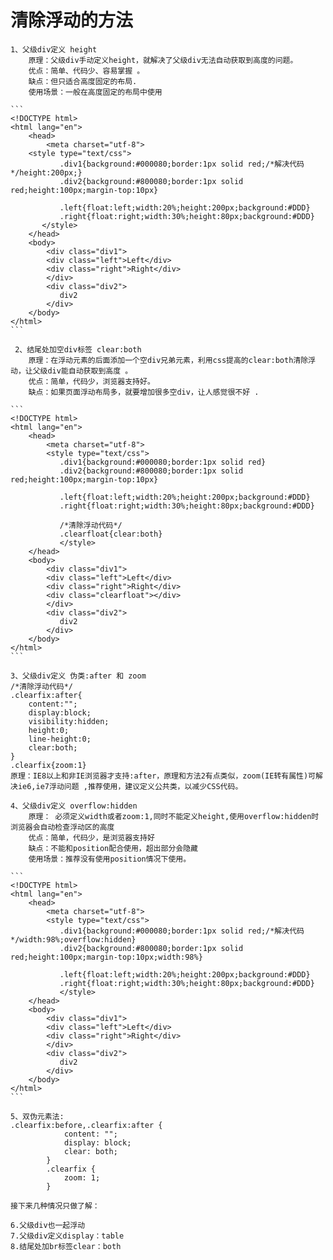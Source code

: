 
# 清除浮动的方法

    1、父级div定义 height 
        原理：父级div手动定义height，就解决了父级div无法自动获取到高度的问题。 
        优点：简单、代码少、容易掌握 。
        缺点：但只适合高度固定的布局.
        使用场景：一般在高度固定的布局中使用

    ```
    <!DOCTYPE html>
    <html lang="en">
        <head>
            <meta charset="utf-8">
        <style type="text/css"> 
               .div1{background:#000080;border:1px solid red;/*解决代码*/height:200px;}
               .div2{background:#800080;border:1px solid red;height:100px;margin-top:10px}

               .left{float:left;width:20%;height:200px;background:#DDD}
               .right{float:right;width:30%;height:80px;background:#DDD}
           </style> 
        </head>
        <body>
            <div class="div1"> 
            <div class="left">Left</div> 
            <div class="right">Right</div> 
            </div>
            <div class="div2">
               div2
            </div>
        </body>
    </html>
    ```

     2、结尾处加空div标签 clear:both 
        原理：在浮动元素的后面添加一个空div兄弟元素，利用css提高的clear:both清除浮动，让父级div能自动获取到高度 。
        优点：简单，代码少，浏览器支持好。
        缺点：如果页面浮动布局多，就要增加很多空div，让人感觉很不好 .

    ```
    <!DOCTYPE html>
    <html lang="en">
        <head>
            <meta charset="utf-8">
            <style type="text/css"> 
               .div1{background:#000080;border:1px solid red}
               .div2{background:#800080;border:1px solid red;height:100px;margin-top:10px}

               .left{float:left;width:20%;height:200px;background:#DDD}
               .right{float:right;width:30%;height:80px;background:#DDD}

               /*清除浮动代码*/
               .clearfloat{clear:both}
               </style>
        </head>
        <body> 
            <div class="div1"> 
            <div class="left">Left</div> 
            <div class="right">Right</div>
            <div class="clearfloat"></div>
            </div>
            <div class="div2">
               div2
            </div>
        </body>
    </html>
    ```

    3、父级div定义 伪类:after 和 zoom 
    /*清除浮动代码*/ 
    .clearfix:after{
        content:"";
        display:block;
        visibility:hidden;
        height:0;
        line-height:0;
        clear:both;
    } 
    .clearfix{zoom:1} 
    原理：IE8以上和非IE浏览器才支持:after，原理和方法2有点类似，zoom(IE转有属性)可解决ie6,ie7浮动问题 ,推荐使用，建议定义公共类，以减少CSS代码。 

    4、父级div定义 overflow:hidden 
        原理： 必须定义width或者zoom:1,同时不能定义height,使用overflow:hidden时浏览器会自动检查浮动区的高度
        优点：简单，代码少，是浏览器支持好
        缺点：不能和position配合使用，超出部分会隐藏
        使用场景：推荐没有使用position情况下使用。

    ```
    <!DOCTYPE html>
    <html lang="en">
        <head>
            <meta charset="utf-8">
            <style type="text/css"> 
               .div1{background:#000080;border:1px solid red;/*解决代码*/width:98%;overflow:hidden}
               .div2{background:#800080;border:1px solid red;height:100px;margin-top:10px;width:98%}

               .left{float:left;width:20%;height:200px;background:#DDD}
               .right{float:right;width:30%;height:80px;background:#DDD}
               </style> 
        </head>
        <body>
            <div class="div1"> 
            <div class="left">Left</div> 
            <div class="right">Right</div>
            </div>
            <div class="div2">
               div2
            </div>
        </body>
    </html>
    ```
    
    5、双伪元素法:
    .clearfix:before,.clearfix:after {
                content: "";
                display: block;
                clear: both;
            }
            .clearfix {
                zoom: 1;
            }

    接下来几种情况只做了解：

    6.父级div也一起浮动
    7.父级div定义display：table
    8.结尾处加br标签clear：both


